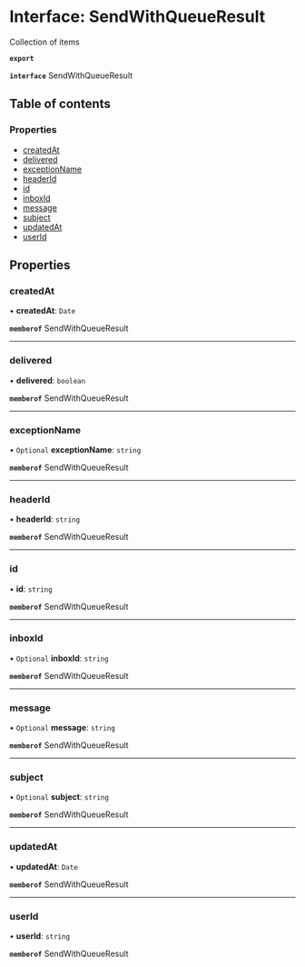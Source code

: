 # Interface: SendWithQueueResult

Collection of items

**`export`**

**`interface`** SendWithQueueResult

## Table of contents

### Properties

- [createdAt](SendWithQueueResult.md#createdat)
- [delivered](SendWithQueueResult.md#delivered)
- [exceptionName](SendWithQueueResult.md#exceptionname)
- [headerId](SendWithQueueResult.md#headerid)
- [id](SendWithQueueResult.md#id)
- [inboxId](SendWithQueueResult.md#inboxid)
- [message](SendWithQueueResult.md#message)
- [subject](SendWithQueueResult.md#subject)
- [updatedAt](SendWithQueueResult.md#updatedat)
- [userId](SendWithQueueResult.md#userid)

## Properties

### <a id="createdat" name="createdat"></a> createdAt

• **createdAt**: `Date`

**`memberof`** SendWithQueueResult

___

### <a id="delivered" name="delivered"></a> delivered

• **delivered**: `boolean`

**`memberof`** SendWithQueueResult

___

### <a id="exceptionname" name="exceptionname"></a> exceptionName

• `Optional` **exceptionName**: `string`

**`memberof`** SendWithQueueResult

___

### <a id="headerid" name="headerid"></a> headerId

• **headerId**: `string`

**`memberof`** SendWithQueueResult

___

### <a id="id" name="id"></a> id

• **id**: `string`

**`memberof`** SendWithQueueResult

___

### <a id="inboxid" name="inboxid"></a> inboxId

• `Optional` **inboxId**: `string`

**`memberof`** SendWithQueueResult

___

### <a id="message" name="message"></a> message

• `Optional` **message**: `string`

**`memberof`** SendWithQueueResult

___

### <a id="subject" name="subject"></a> subject

• `Optional` **subject**: `string`

**`memberof`** SendWithQueueResult

___

### <a id="updatedat" name="updatedat"></a> updatedAt

• **updatedAt**: `Date`

**`memberof`** SendWithQueueResult

___

### <a id="userid" name="userid"></a> userId

• **userId**: `string`

**`memberof`** SendWithQueueResult
